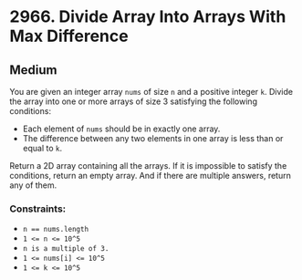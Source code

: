 # 2966. Divide Array Into Arrays With Max Difference

## Medium

You are given an integer array `nums` of size `n` and a positive integer `k`. Divide the array into one or more arrays
of size 3 satisfying the following conditions:

- Each element of `nums` should be in exactly one array.
- The difference between any two elements in one array is less than or equal to `k`.

Return a 2D array containing all the arrays. If it is impossible to satisfy the conditions, return an empty array. And
if there are multiple answers, return any of them.

### Constraints:

- `n == nums.length`
- `1 <= n <= 10^5`
- `n is a multiple of 3.`
- `1 <= nums[i] <= 10^5`
- `1 <= k <= 10^5`
